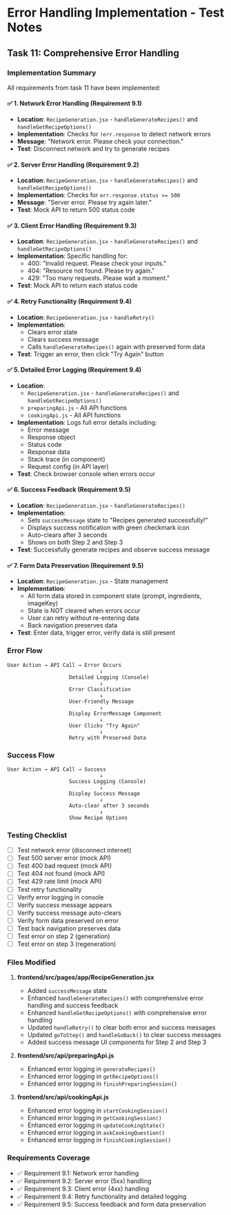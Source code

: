 # Error Handling Implementation - Test Notes

## Task 11: Comprehensive Error Handling

### Implementation Summary

All requirements from task 11 have been implemented:

#### ✅ 1. Network Error Handling (Requirement 9.1)
- **Location**: `RecipeGeneration.jsx` - `handleGenerateRecipes()` and `handleGetRecipeOptions()`
- **Implementation**: Checks for `!err.response` to detect network errors
- **Message**: "Network error. Please check your connection."
- **Test**: Disconnect network and try to generate recipes

#### ✅ 2. Server Error Handling (Requirement 9.2)
- **Location**: `RecipeGeneration.jsx` - `handleGenerateRecipes()` and `handleGetRecipeOptions()`
- **Implementation**: Checks for `err.response.status >= 500`
- **Message**: "Server error. Please try again later."
- **Test**: Mock API to return 500 status code

#### ✅ 3. Client Error Handling (Requirement 9.3)
- **Location**: `RecipeGeneration.jsx` - `handleGenerateRecipes()` and `handleGetRecipeOptions()`
- **Implementation**: Specific handling for:
  - 400: "Invalid request. Please check your inputs."
  - 404: "Resource not found. Please try again."
  - 429: "Too many requests. Please wait a moment."
- **Test**: Mock API to return each status code

#### ✅ 4. Retry Functionality (Requirement 9.4)
- **Location**: `RecipeGeneration.jsx` - `handleRetry()`
- **Implementation**: 
  - Clears error state
  - Clears success message
  - Calls `handleGenerateRecipes()` again with preserved form data
- **Test**: Trigger an error, then click "Try Again" button

#### ✅ 5. Detailed Error Logging (Requirement 9.4)
- **Location**: 
  - `RecipeGeneration.jsx` - `handleGenerateRecipes()` and `handleGetRecipeOptions()`
  - `preparingApi.js` - All API functions
  - `cookingApi.js` - All API functions
- **Implementation**: Logs full error details including:
  - Error message
  - Response object
  - Status code
  - Response data
  - Stack trace (in component)
  - Request config (in API layer)
- **Test**: Check browser console when errors occur

#### ✅ 6. Success Feedback (Requirement 9.5)
- **Location**: `RecipeGeneration.jsx` - `handleGenerateRecipes()`
- **Implementation**: 
  - Sets `successMessage` state to "Recipes generated successfully!"
  - Displays success notification with green checkmark icon
  - Auto-clears after 3 seconds
  - Shows on both Step 2 and Step 3
- **Test**: Successfully generate recipes and observe success message

#### ✅ 7. Form Data Preservation (Requirement 9.5)
- **Location**: `RecipeGeneration.jsx` - State management
- **Implementation**: 
  - All form data stored in component state (prompt, ingredients, imageKey)
  - State is NOT cleared when errors occur
  - User can retry without re-entering data
  - Back navigation preserves data
- **Test**: Enter data, trigger error, verify data is still present

### Error Flow

```
User Action → API Call → Error Occurs
                              ↓
                    Detailed Logging (Console)
                              ↓
                    Error Classification
                              ↓
                    User-Friendly Message
                              ↓
                    Display ErrorMessage Component
                              ↓
                    User Clicks "Try Again"
                              ↓
                    Retry with Preserved Data
```

### Success Flow

```
User Action → API Call → Success
                              ↓
                    Success Logging (Console)
                              ↓
                    Display Success Message
                              ↓
                    Auto-clear after 3 seconds
                              ↓
                    Show Recipe Options
```

### Testing Checklist

- [ ] Test network error (disconnect internet)
- [ ] Test 500 server error (mock API)
- [ ] Test 400 bad request (mock API)
- [ ] Test 404 not found (mock API)
- [ ] Test 429 rate limit (mock API)
- [ ] Test retry functionality
- [ ] Verify error logging in console
- [ ] Verify success message appears
- [ ] Verify success message auto-clears
- [ ] Verify form data preserved on error
- [ ] Test back navigation preserves data
- [ ] Test error on step 2 (generation)
- [ ] Test error on step 3 (regeneration)

### Files Modified

1. **frontend/src/pages/app/RecipeGeneration.jsx**
   - Added `successMessage` state
   - Enhanced `handleGenerateRecipes()` with comprehensive error handling and success feedback
   - Enhanced `handleGetRecipeOptions()` with comprehensive error handling
   - Updated `handleRetry()` to clear both error and success messages
   - Updated `goToStep()` and `handleGoBack()` to clear success messages
   - Added success message UI components for Step 2 and Step 3

2. **frontend/src/api/preparingApi.js**
   - Enhanced error logging in `generateRecipes()`
   - Enhanced error logging in `getRecipeOptions()`
   - Enhanced error logging in `finishPreparingSession()`

3. **frontend/src/api/cookingApi.js**
   - Enhanced error logging in `startCookingSession()`
   - Enhanced error logging in `getCookingSession()`
   - Enhanced error logging in `updateCookingState()`
   - Enhanced error logging in `askCookingQuestion()`
   - Enhanced error logging in `finishCookingSession()`

### Requirements Coverage

- ✅ Requirement 9.1: Network error handling
- ✅ Requirement 9.2: Server error (5xx) handling
- ✅ Requirement 9.3: Client error (4xx) handling
- ✅ Requirement 9.4: Retry functionality and detailed logging
- ✅ Requirement 9.5: Success feedback and form data preservation
